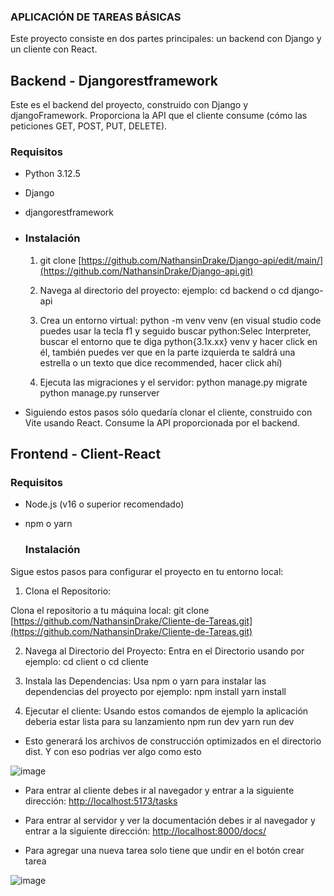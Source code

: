 ### APLICACIÓN DE TAREAS BÁSICAS

Este proyecto consiste en dos partes principales: un backend con Django y un cliente con React.

## Backend - Djangorestframework

Este es el backend del proyecto, construido con Django y djangoFramework. Proporciona la API que el cliente consume (cómo las peticiones GET, POST, PUT, DELETE).

### Requisitos

- Python 3.12.5
- Django
- djangorestframework

- ### Instalación

   1) git clone [https://github.com/NathansinDrake/Django-api/edit/main/](https://github.com/NathansinDrake/Django-api.git)

   2) Navega al directorio del proyecto:
     ejemplo: cd backend o cd django-api

   3) Crea un entorno virtual:
      python -m venv venv (en visual studio code puedes usar la tecla f1 y seguido buscar python:Selec Interpreter, buscar el entorno que te diga python{3.1x.xx} venv y hacer
      click en él, también puedes ver que en la parte izquierda te saldrá una estrella o un texto que dice recommended, hacer click ahí)

   4) Ejecuta las migraciones y el servidor:
      python manage.py migrate
      python manage.py runserver

- Siguiendo estos pasos sólo quedaría clonar el cliente, construido con Vite usando React. Consume la API proporcionada por el backend.

## Frontend - Client-React

  ### Requisitos

- Node.js (v16 o superior recomendado)
- npm o yarn  

  ### Instalación

Sigue estos pasos para configurar el proyecto en tu entorno local:

  1) Clona el Repositorio:

   Clona el repositorio a tu máquina local:
    git clone [https://github.com/NathansinDrake/Cliente-de-Tareas.git](https://github.com/NathansinDrake/Cliente-de-Tareas.git)

  2) Navega al Directorio del Proyecto:
      Entra en el Directorio usando por ejemplo: cd client  o cd cliente

  3) Instala las Dependencias:
      Usa npm o yarn para instalar las dependencias del proyecto por ejemplo:
        npm install
        yarn install

   4) Ejecutar el cliente:
      Usando estos comandos de ejemplo la aplicación deberia estar lista para su lanzamiento
       npm run dev
       yarn run dev

- Esto generará los archivos de construcción optimizados en el directorio dist. Y con eso podrias ver algo como esto


![image](https://github.com/user-attachments/assets/fa167831-d9c6-4fc6-9d46-6d2f1537366a)



   - Para entrar al cliente debes ir al navegador y entrar a la siguiente dirección: [http://localhost:5173/tasks](http://localhost:5173) 

   - Para entrar al servidor y ver la documentación debes ir al navegador y entrar a la siguiente dirección: [http://localhost:8000/docs/](http://localhost:8000/docs/)

- Para agregar una nueva tarea solo tiene que undir en el botón crear tarea


![image](https://github.com/user-attachments/assets/6af4222a-b50d-41b8-9e36-645bb4a45d25)
